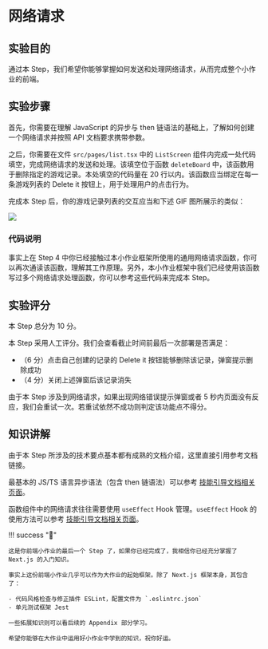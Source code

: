 # 网络请求

## 实验目的

通过本 Step，我们希望你能够掌握如何发送和处理网络请求，从而完成整个小作业的前端。

## 实验步骤

首先，你需要在理解 JavaScript 的异步与 then 链语法的基础上，了解如何创建一个网络请求并按照 API 文档要求携带参数。

之后，你需要在文件 `src/pages/list.tsx` 中的 `ListScreen` 组件内完成一处代码填空，完成网络请求的发送和处理。该填空位于函数 `deleteBoard` 中，该函数用于删除指定的游戏记录。本处填空的代码量在 20 行以内。该函数应当绑定在每一条游戏列表的 Delete it 按钮上，用于处理用户的点击行为。

完成本 Step 后，你的游戏记录列表的交互应当和下述 GIF 图所展示的类似：

![](../../static/react/step6-demo.gif)

### 代码说明

事实上在 Step 4 中你已经接触过本小作业框架所使用的通用网络请求函数，你可以再次通读该函数，理解其工作原理。另外，本小作业框架中我们已经使用该函数写过多个网络请求处理函数，你可以参考这些代码来完成本 Step。

## 实验评分

本 Step 总分为 10 分。

本 Step 采用人工评分。我们会查看截止时间前最后一次部署是否满足：

- （6 分）点击自己创建的记录的 Delete it 按钮能够删除该记录，弹窗提示删除成功
- （4 分）关闭上述弹窗后该记录消失

由于本 Step 涉及到网络请求，如果出现网络错误提示弹窗或者 5 秒内页面没有反应，我们会重试一次。若重试依然不成功则判定该功能点不得分。

## 知识讲解

由于本 Step 所涉及的技术要点基本都有成熟的文档介绍，这里直接引用参考文档链接。

最基本的 JS/TS 语言异步语法（包含 then 链语法）可以参考 [技能引导文档相关页面](https://docs.net9.org/languages/javascript/async/)。

函数组件中的网络请求往往需要使用 `useEffect` Hook 管理。`useEffect` Hook 的使用方法可以参考 [技能引导文档相关页面](https://docs.net9.org/frontend/react/function-component/#_3)。

!!! success "🎉"

    这是你前端小作业的最后一个 Step 了，如果你已经完成了，我相信你已经充分掌握了 Next.js 的入门知识。

    事实上这份前端小作业几乎可以作为大作业的起始框架。除了 Next.js 框架本身，其包含了：

    - 代码风格检查与修正插件 ESLint，配置文件为 `.eslintrc.json`
    - 单元测试框架 Jest

    一些拓展知识则可以看后续的 Appendix 部分学习。
    
    希望你能够在大作业中运用好小作业中学到的知识，祝你好运。